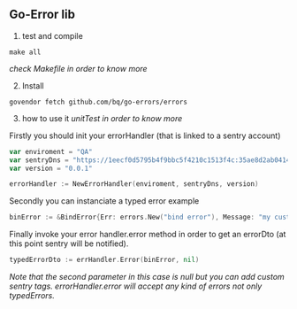 Go-Error lib
------------

1. test and compile

```Terminal
make all
```
*check Makefile in order to know more*

2. Install

```Terminal
govendor fetch github.com/bq/go-errors/errors
```

3. how to use it
*unitTest in order to know more*

Firstly you should init your errorHandler (that is linked to a sentry account)

```go
var enviroment = "QA"
var sentryDns = "https://1eecf0d5795b4f9bbc5f4210c1513f4c:35ae8d2ab04144d8a01127612ed810d9@sentry.bq.com/132"
var version = "0.0.1"

errorHandler := NewErrorHandler(enviroment, sentryDns, version)
```

Secondly you can instanciate a typed error
example
```go
binError := &BindError{Err: errors.New("bind error"), Message: "my custom bind msg", RequestID: "requestId"}
```

Finally invoke your error handler.error method in order to get an errorDto (at this point sentry will be notified). 



```go
typedErrorDto := errHandler.Error(binError, nil)
```

*Note that the second parameter in this case is null but you can add custom sentry tags. errorHandler.error will accept any kind of errors not only typedErrors.*
